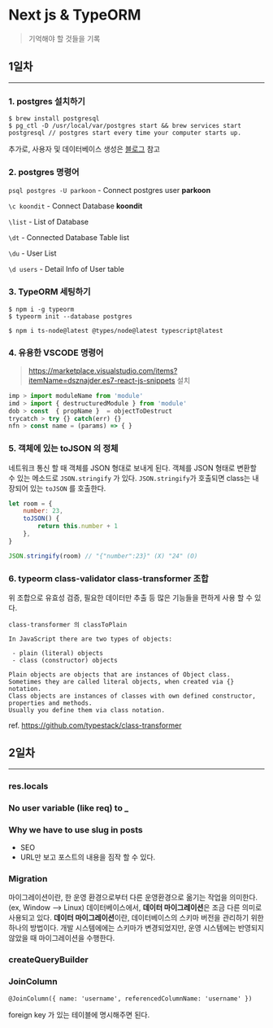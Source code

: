 # Next js & TypeORM

> 기억해야 할 것들을 기록

## 1일차

---

### 1. postgres 설치하기

```
$ brew install postgresql
$ pg_ctl -D /usr/local/var/postgres start && brew services start postgresql // postgres start every time your computer starts up.
```

추가로, 사용자 및 데이터베이스 생성은 [블로그](https://www.codementor.io/@engineerapart/getting-started-with-postgresql-on-mac-osx-are8jcopb) 참고

### 2. postgres 명령어

`psql postgres -U parkoon` - Connect postgres user **parkoon**

`\c koondit` - Connect Database **koondit**

`\list` - List of Database

`\dt` - Connected Database Table list

`\du` - User List

`\d users` - Detail Info of User table

### 3. TypeORM 세팅하기

```
$ npm i -g typeorm
$ typeorm init --database postgres

$ npm i ts-node@latest @types/node@latest typescript@latest
```

### 4. 유용한 VSCODE 명령어

> https://marketplace.visualstudio.com/items?itemName=dsznajder.es7-react-js-snippets 설치

```javascript
imp > import moduleName from 'module'
imd > import { destructuredModule } from 'module'
dob > const  { propName }  = objectToDestruct
trycatch > try {} catch(err) {}
nfn > const name = (params) => { }
```

### 5. 객체에 있는 toJSON 의 정체

네트워크 통신 할 때 객체를 JSON 형대로 보내게 된다. 객체를 JSON 형태로 변환할 수 있는 메소드로 `JSON.stringify` 가 있다. `JSON.stringify`가 호출되면 class는 내장되어 있는 `toJSON` 를 호출한다.

```javascript
let room = {
    number: 23,
    toJSON() {
        return this.number + 1
    },
}

JSON.stringify(room) // "{"number":23}" (X) "24" (O)
```

### 6. typeorm class-validator class-transformer 조합

위 조합으로 유효성 검증, 필요한 데이터만 추출 등 많은 기능들을 편하게 사용 할 수 있다.

`class-transformer 의 classToPlain`

```
In JavaScript there are two types of objects:

 - plain (literal) objects
 - class (constructor) objects

Plain objects are objects that are instances of Object class.
Sometimes they are called literal objects, when created via {} notation.
Class objects are instances of classes with own defined constructor, properties and methods.
Usually you define them via class notation.
```

ref. https://github.com/typestack/class-transformer

## 2일차

---

### res.locals

### No user variable (like req) to \_

### Why we have to use slug in posts

-   SEO
-   URL만 보고 포스트의 내용을 짐작 할 수 있다.

### Migration

마이그레이션이란, 한 운영 환경으로부터 다른 운영환경으로 옮기는 작업을 의미한다. (ex, Window --> Linux)
데이터베이스에서, **데이터 마이그레이션**은 조금 다른 의미로 사용되고 있다.
**데이터 마이그레이션**이란, 데이터베이스의 스키마 버전을 관리하기 위한 하나의 방법이다. 개발 시스템에에는 스키마가 변경되었지만, 운영 시스템에는 반영되지 않았을 때 마이그레이션을 수행한다.

### createQueryBuilder

### JoinColumn

`@JoinColumn({ name: 'username', referencedColumnName: 'username' })`

foreign key 가 있는 테이블에 명시해주면 된다.
